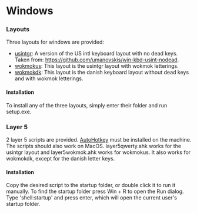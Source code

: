 # Windows

### Layouts
Three layouts for windows are provided:
* [usintgr](/windows/usintgr/): A version of the US intl keyboard layout with no dead keys. Taken from: https://github.com/umanovskis/win-kbd-usint-nodead.
* [wokmokus](/windows/wokmokus/): This layout is the usintgr layout with wokmok letterings.
* [wokmokdk](/windows/wokmokdk/): This layout is the danish keyboard layout without dead keys and with wokmok letterings.

#### Installation
To install any of the three layouts, simply enter their folder and run setup.exe.


### Layer 5
2 layer 5 scripts are provided. [AutoHotkey](https://www.autohotkey.com/) must be installed on the machine. The scripts should also work on MacOS. layer5qwerty.ahk works for the usintgr layout and layer5wokmok.ahk works for wokmokus. It also works for wokmokdk, except for the danish letter keys.

#### Installation
Copy the desired script to the startup folder, or double click it to run it manually. To find the startup folder press Win + R to open the Run dialog. Type 'shell:startup' and press enter, which will open the current user's startup folder.
